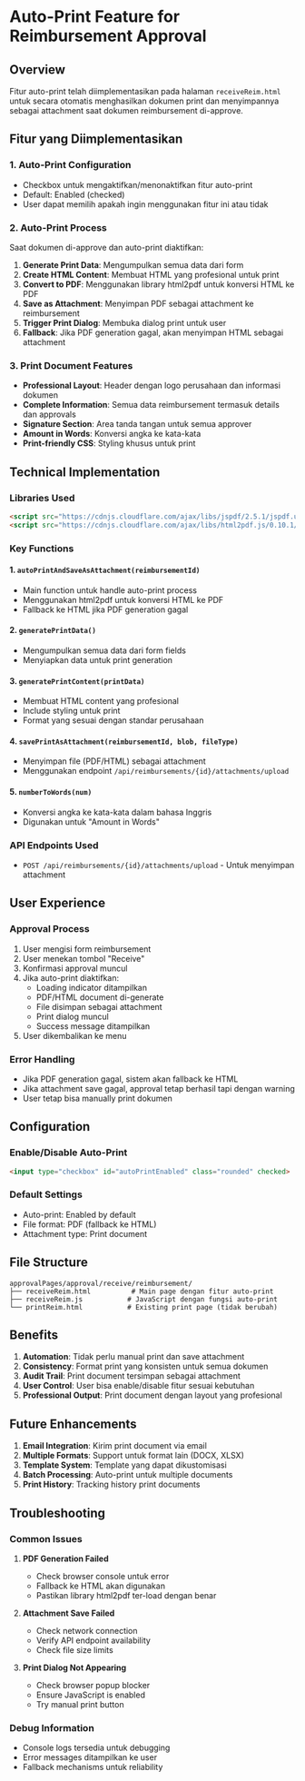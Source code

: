 # Auto-Print Feature for Reimbursement Approval

## Overview

Fitur auto-print telah diimplementasikan pada halaman `receiveReim.html` untuk secara otomatis menghasilkan dokumen print dan menyimpannya sebagai attachment saat dokumen reimbursement di-approve.

## Fitur yang Diimplementasikan

### 1. Auto-Print Configuration
- Checkbox untuk mengaktifkan/menonaktifkan fitur auto-print
- Default: Enabled (checked)
- User dapat memilih apakah ingin menggunakan fitur ini atau tidak

### 2. Auto-Print Process
Saat dokumen di-approve dan auto-print diaktifkan:
1. **Generate Print Data**: Mengumpulkan semua data dari form
2. **Create HTML Content**: Membuat HTML yang profesional untuk print
3. **Convert to PDF**: Menggunakan library html2pdf untuk konversi HTML ke PDF
4. **Save as Attachment**: Menyimpan PDF sebagai attachment ke reimbursement
5. **Trigger Print Dialog**: Membuka dialog print untuk user
6. **Fallback**: Jika PDF generation gagal, akan menyimpan HTML sebagai attachment

### 3. Print Document Features
- **Professional Layout**: Header dengan logo perusahaan dan informasi dokumen
- **Complete Information**: Semua data reimbursement termasuk details dan approvals
- **Signature Section**: Area tanda tangan untuk semua approver
- **Amount in Words**: Konversi angka ke kata-kata
- **Print-friendly CSS**: Styling khusus untuk print

## Technical Implementation

### Libraries Used
```html
<script src="https://cdnjs.cloudflare.com/ajax/libs/jspdf/2.5.1/jspdf.umd.min.js"></script>
<script src="https://cdnjs.cloudflare.com/ajax/libs/html2pdf.js/0.10.1/html2pdf.bundle.min.js"></script>
```

### Key Functions

#### 1. `autoPrintAndSaveAsAttachment(reimbursementId)`
- Main function untuk handle auto-print process
- Menggunakan html2pdf untuk konversi HTML ke PDF
- Fallback ke HTML jika PDF generation gagal

#### 2. `generatePrintData()`
- Mengumpulkan semua data dari form fields
- Menyiapkan data untuk print generation

#### 3. `generatePrintContent(printData)`
- Membuat HTML content yang profesional
- Include styling untuk print
- Format yang sesuai dengan standar perusahaan

#### 4. `savePrintAsAttachment(reimbursementId, blob, fileType)`
- Menyimpan file (PDF/HTML) sebagai attachment
- Menggunakan endpoint `/api/reimbursements/{id}/attachments/upload`

#### 5. `numberToWords(num)`
- Konversi angka ke kata-kata dalam bahasa Inggris
- Digunakan untuk "Amount in Words"

### API Endpoints Used
- `POST /api/reimbursements/{id}/attachments/upload` - Untuk menyimpan attachment

## User Experience

### Approval Process
1. User mengisi form reimbursement
2. User menekan tombol "Receive"
3. Konfirmasi approval muncul
4. Jika auto-print diaktifkan:
   - Loading indicator ditampilkan
   - PDF/HTML document di-generate
   - File disimpan sebagai attachment
   - Print dialog muncul
   - Success message ditampilkan
5. User dikembalikan ke menu

### Error Handling
- Jika PDF generation gagal, sistem akan fallback ke HTML
- Jika attachment save gagal, approval tetap berhasil tapi dengan warning
- User tetap bisa manually print dokumen

## Configuration

### Enable/Disable Auto-Print
```html
<input type="checkbox" id="autoPrintEnabled" class="rounded" checked>
```

### Default Settings
- Auto-print: Enabled by default
- File format: PDF (fallback ke HTML)
- Attachment type: Print document

## File Structure

```
approvalPages/approval/receive/reimbursement/
├── receiveReim.html          # Main page dengan fitur auto-print
├── receiveReim.js           # JavaScript dengan fungsi auto-print
└── printReim.html           # Existing print page (tidak berubah)
```

## Benefits

1. **Automation**: Tidak perlu manual print dan save attachment
2. **Consistency**: Format print yang konsisten untuk semua dokumen
3. **Audit Trail**: Print document tersimpan sebagai attachment
4. **User Control**: User bisa enable/disable fitur sesuai kebutuhan
5. **Professional Output**: Print document dengan layout yang profesional

## Future Enhancements

1. **Email Integration**: Kirim print document via email
2. **Multiple Formats**: Support untuk format lain (DOCX, XLSX)
3. **Template System**: Template yang dapat dikustomisasi
4. **Batch Processing**: Auto-print untuk multiple documents
5. **Print History**: Tracking history print documents

## Troubleshooting

### Common Issues

1. **PDF Generation Failed**
   - Check browser console untuk error
   - Fallback ke HTML akan digunakan
   - Pastikan library html2pdf ter-load dengan benar

2. **Attachment Save Failed**
   - Check network connection
   - Verify API endpoint availability
   - Check file size limits

3. **Print Dialog Not Appearing**
   - Check browser popup blocker
   - Ensure JavaScript is enabled
   - Try manual print button

### Debug Information
- Console logs tersedia untuk debugging
- Error messages ditampilkan ke user
- Fallback mechanisms untuk reliability 